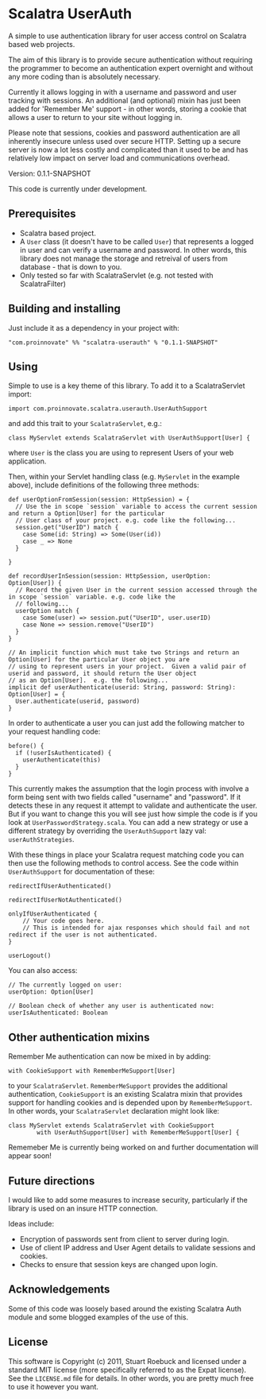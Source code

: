 Scalatra UserAuth
=================

A simple to use authentication library for user access control on Scalatra based web projects.

The aim of this library is to provide secure authentication without requiring the programmer to become an authentication expert overnight and without any more coding than is absolutely necessary.

Currently it allows logging in with a username and password and user tracking with sessions.  An additional (and optional) mixin has just been added for 'Remember Me' support - in other words, storing a cookie that allows a user to return to your site without logging in.

Please note that sessions, cookies and password authentication are all inherently insecure unless used over secure HTTP.  Setting up a secure server is now a lot less costly and complicated than it used to be and has relatively low impact on server load and communications overhead.

Version: 0.1.1-SNAPSHOT

This code is currently under development.

Prerequisites
-------------

* Scalatra based project.
* A `User` class (it doesn't have to be called `User`) that represents a logged in user and can verify a username and password.  In other words, this library does not manage the storage and retreival of users from database - that is down to you.
* Only tested so far with ScalatraServlet (e.g. not tested with ScalatraFilter)

Building and installing
-----------------------

Just include it as a dependency in your project with:

    "com.proinnovate" %% "scalatra-userauth" % "0.1.1-SNAPSHOT"

Using
-----

Simple to use is a key theme of this library.  To add it to a ScalatraServlet import:

    import com.proinnovate.scalatra.userauth.UserAuthSupport

and add this trait to your `ScalatraServlet`, e.g.:

    class MyServlet extends ScalatraServlet with UserAuthSupport[User] {

where `User` is the class you are using to represent Users of your web application.

Then, within your Servlet handling class (e.g. `MyServlet` in the example above), include definitions of the following three methods:

    def userOptionFromSession(session: HttpSession) = {
      // Use the in scope `session` variable to access the current session and return a Option[User] for the particular
      // User class of your project. e.g. code like the following...
      session.get("UserID") match {
        case Some(id: String) => Some(User(id))
        case _ => None
      }

    }

    def recordUserInSession(session: HttpSession, userOption: Option[User]) {
      // Record the given User in the current session accessed through the in scope `session` variable. e.g. code like the
      // following...
      userOption match {
        case Some(user) => session.put("UserID", user.userID)
        case None => session.remove("UserID")
      }
    }

    // An implicit function which must take two Strings and return an Option[User] for the particular User object you are
    // using to represent users in your project.  Given a valid pair of userid and password, it should return the User object
    // as an Option[User].  e.g. the following...
    implicit def userAuthenticate(userid: String, password: String): Option[User] = {
      User.authenticate(userid, password)
    }

In order to authenticate a user you can just add the following matcher to your request handling code:

    before() {
      if (!userIsAuthenticated) {
        userAuthenticate(this)
      }
    }

This currently makes the assumption that the login process with involve a form being sent with two fields called "username" and "password".  If it detects these in any request it attempt to validate and authenticate the user.  But if you want to change this you will see just how simple the code is if you look at `UserPasswordStrategy.scala`.  You can add a new strategy or use a different strategy by overriding the `UserAuthSupport` lazy val: `userAuthStrategies`. 

With these things in place your Scalatra request matching code you can then use the following methods to control access.  See the code within `UserAuthSupport` for documentation of these:

    redirectIfUserAuthenticated()

    redirectIfUserNotAuthenticated()

    onlyIfUserAuthenticated {
        // Your code goes here.
        // This is intended for ajax responses which should fail and not redirect if the user is not authenticated.
    }

    userLogout()

You can also access:

    // The currently logged on user:
    userOption: Option[User]

    // Boolean check of whether any user is authenticated now:
    userIsAuthenticated: Boolean

Other authentication mixins
---------------------------

Remember Me authentication can now be mixed in by adding:

    with CookieSupport with RememberMeSupport[User] 

to your `ScalatraServlet`.  `RememberMeSupport` provides the additional authentication, `CookieSupport` is an existing Scalatra mixin that provides support for handling cookies and is depended upon by `RememberMeSupport`.  In other words, your `ScalatraServlet` declaration might look like:

    class MyServlet extends ScalatraServlet with CookieSupport
            with UserAuthSupport[User] with RememberMeSupport[User] {

Rememeber Me is currently being worked on and further documentation will appear soon!

Future directions
-----------------

I would like to add some measures to increase security, particularly if the library is used on an insure HTTP connection.

Ideas include:

* Encryption of passwords sent from client to server during login.
* Use of client IP address and User Agent details to validate sessions and cookies.
* Checks to ensure that session keys are changed upon login.

Acknowledgements
----------------

Some of this code was loosely based around the existing Scalatra Auth module and some blogged examples of the use of this.

License
-------

This software is Copyright (c) 2011, Stuart Roebuck and licensed under a standard MIT license (more specifically referred to as the Expat license). See the `LICENSE.md` file for details.  In other words, you are pretty much free to use it however you want.

